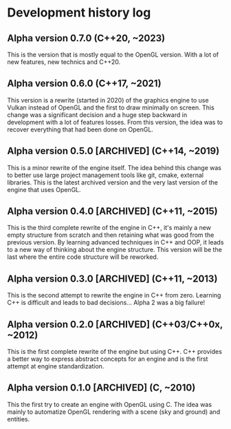 # Development history log

## Alpha version 0.7.0 (C++20, ~2023)

This is the version that is mostly equal to the OpenGL version.
With a lot of new features, new technics and C++20.

## Alpha version 0.6.0 (C++17, ~2021)

This version is a rewrite (started in 2020) of the graphics engine to use Vulkan instead of OpenGL and the first to draw minimally on screen.
This change was a significant decision and a huge step backward in development with a lot of features losses.
From this version, the idea was to recover everything that had been done on OpenGL.

## Alpha version 0.5.0 [ARCHIVED] (C++14, ~2019)

This is a minor rewrite of the engine itself.
The idea behind this change was to better use large project management tools like git, cmake, external libraries.
This is the latest archived version and the very last version of the engine that uses OpenGL.

## Alpha version 0.4.0 [ARCHIVED] (C++11, ~2015)

This is the third complete rewrite of the engine in C++, it's mainly a new empty structure from scratch and then retaining what was good from the previous version.
By learning advanced techniques in C++ and OOP, it leads to a new way of thinking about the engine structure.
This version will be the last where the entire code structure will be reworked.

## Alpha version 0.3.0 [ARCHIVED] (C++11, ~2013)

This is the second attempt to rewrite the engine in C++ from zero.
Learning C++ is difficult and leads to bad decisions... Alpha 2 was a big failure!

## Alpha version 0.2.0 [ARCHIVED] (C++03/C++0x, ~2012)

This is the first complete rewrite of the engine but using C++.
C++ provides a better way to express abstract concepts for an engine and is the first attempt at engine standardization.

## Alpha version 0.1.0 [ARCHIVED] (C, ~2010)

This the first try to create an engine with OpenGL using C.
The idea was mainly to automatize OpenGL rendering with a scene (sky and ground) and entities.
